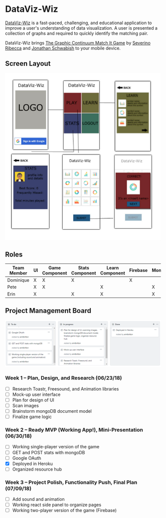 # DataViz-Wiz

[DataViz-Wiz](http://dataviz-wiz.herokuapp.com/) is a fast-paced, challenging, and educational application to improve a user's understanding of data visualization. A user is presented a collection of graphs and required to quickly identify the matching pair. 

DataViz-Wiz brings [The Graphic Continuum Match It Game](https://policyviz.com/product/the-graphic-continuum-match-it-game/) by [Severino Ribecca](https://www.datavizcatalogue.com) and [Jonathan Schwabish](https://www.policyviz.com) to your mobile device.

## Screen Layout

![Screen Layout](./client/public/images/screenlayout.jpg)

## Roles

Team Member | UI | Game Component | Stats Component | Learn Component | Firebase | MongoDB | Routing | Toastr | Freesound | Animation
----- | ----- | ----- | ----- | ----- | ----- | ----- | ----- | ----- | ----- | -----
Dominique | X | X | X | | X | | X | | | X
Pete | X | X | | X | | X | | X | X | X
Erin | X | | X | X | | X | X | | X | X

## Project Management Board

![Project Management Board](./client/public/images/kanban.png)

### Week 1 – Plan, Design, and Research (06/23/18) 
- [ ] Research Toastr, Freesound, and Animation libraries
- [ ] Mock-up user interface
- [ ] Plan for design of UI
- [ ] Scan images
- [ ] Brainstorm mongoDB document model
- [ ] Finalize game logic

### Week 2 – Ready MVP (Working App!), Mini-Presentation (06/30/18)
- [ ] Working single-player version of the game
- [ ] GET and POST stats with mongoDB
- [ ] Google OAuth
- [x] Deployed in Heroku
- [ ] Organized resource hub

### Week 3 – Project Polish, Functionality Push, Final Plan (07/09/18)
- [ ] Add sound and animation
- [ ] Working react side panel to organize pages
- [ ] Working two-player version of the game (Firebase)
